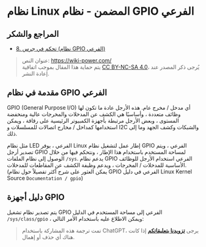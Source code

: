 # نظام Linux المضمن - نظام GPIO الفرعي

## المراجع والشكر

- [8. تحكم في جرس (نظام GPIO الفرعي)](https://doc.embedfire.com/linux/stm32mp1/linux_base/zh/latest/linux_app/gpio_subsystem/gpio_subsystem.html)

> عنوان النص: <https://wiki-power.com/>  
> يتم حماية هذا المقال بموجب اتفاقية [CC BY-NC-SA 4.0](https://creativecommons.org/licenses/by/4.0/deed.zh)، يُرجى ذكر المصدر عند إعادة النشر.

## مقدمة في نظام GPIO الفرعي

GPIO (General Purpose I/O) أي مدخل / مخرج عام. هذه الأرجل عادة ما تكون لها وظائف متعددة ، وأساسيًا هي الكشف عن المدخلات والمخرجات عالية ومنخفضة المستوى ، وبعض الأرجل مرتبطة بأجهزة الكمبيوتر الرئيسية على رقاقة ، ويمكن استخدامها كمداخل / مخارج اتصالات للمسلسلات و I2C والشبكات وكشف الجهد وما إلى ذلك.

مثل نظام LED الفرعي ، يوفر Linux إطار عمل لتشغيل نظام GPIO الفرعي ، ويتم تصدير أرجل GPIO لمساحة المستخدم باستخدام هذا الإطار ، ونتحكم فيها من خلال الوصول إلى نظام الملفات `/sys`. يدعم نظام GPIO الفرعي استخدام الأرجل للوظائف الأساسية للمدخلات / المخرجات ، ويدعم وظيفة الكشف عن المقاطعات للمدخلات. (يمكن العثور على شرح أكثر تفصيلاً حول نظام GPIO الفرعي في دليل Linux Kernel Source `Documentation / gpio`)

## دليل أجهزة GPIO

يتم تصدير نظام تشغيل GPIO الفرعي إلى مساحة المستخدم في الدليل `/sys/class/gpio` ، ويمكن الاطلاع عليه باستخدام الأمر التالي:

> تمت ترجمة هذه المشاركة باستخدام ChatGPT، يرجى [**تزويدنا بتعليقاتكم**](https://github.com/linyuxuanlin/Wiki_MkDocs/issues/new) إذا كانت هناك أي حذف أو إهمال.